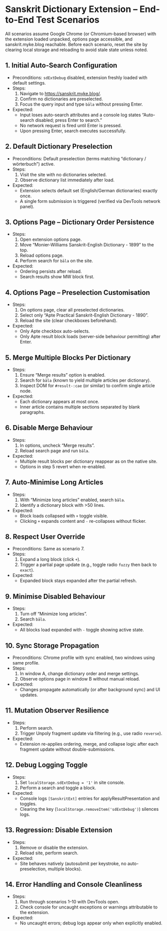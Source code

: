 # Sanskrit Dictionary Extension – End-to-End Test Scenarios

All scenarios assume Google Chrome (or Chromium-based browser) with the extension loaded unpacked, options page accessible, and sanskrit.myke.blog reachable. Before each scenario, reset the site by clearing local storage and reloading to avoid stale state unless noted.

## 1. Initial Auto-Search Configuration
- Preconditions: `sdExtDebug` disabled, extension freshly loaded with default settings.
- Steps:
  1. Navigate to https://sanskrit.myke.blog/.
  2. Confirm no dictionaries are preselected.
  3. Focus the query input and type `bāla` without pressing Enter.
- Expected:
  - Input loses auto-search attributes and a console log states “Auto-search disabled; press Enter to search.”
  - No network request is fired until Enter is pressed.
  - Upon pressing Enter, search executes successfully.

## 2. Default Dictionary Preselection
- Preconditions: Default preselection (terms matching “dictionary / wörterbuch”) active.
- Steps:
  1. Visit the site with no dictionaries selected.
  2. Observe dictionary list immediately after load.
- Expected:
  - Extension selects default set (English/German dictionaries) exactly once.
  - A single form submission is triggered (verified via DevTools network panel).

## 3. Options Page – Dictionary Order Persistence
- Steps:
  1. Open extension options page.
  2. Move “Monier-Williams Sanskrit-English Dictionary - 1899” to the top.
  3. Reload options page.
  4. Perform search for `bāla` on the site.
- Expected:
  - Ordering persists after reload.
  - Search results show MW block first.

## 4. Options Page – Preselection Customisation
- Steps:
  1. On options page, clear all preselected dictionaries.
  2. Select only “Apte Practical Sanskrit-English Dictionary - 1890”.
  3. Reload the site (clear checkboxes beforehand).
- Expected:
  - Only Apte checkbox auto-selects.
  - Only Apte result block loads (server-side behaviour permitting) after Enter.

## 5. Merge Multiple Blocks Per Dictionary
- Steps:
  1. Ensure “Merge results” option is enabled.
  2. Search for `bāla` (known to yield multiple articles per dictionary).
  3. Inspect DOM for `#result-:cae` (or similar) to confirm single article node.
- Expected:
  - Each dictionary appears at most once.
  - Inner article contains multiple sections separated by blank paragraphs.

## 6. Disable Merge Behaviour
- Steps:
  1. In options, uncheck “Merge results”.
  2. Reload search page and run `bāla`.
- Expected:
  - Multiple result blocks per dictionary reappear as on the native site.
  - Options in step 5 revert when re-enabled.

## 7. Auto-Minimise Long Articles
- Steps:
  1. With “Minimize long articles” enabled, search `bāla`.
  2. Identify a dictionary block with >50 lines.
- Expected:
  - Block loads collapsed with `+` toggle visible.
  - Clicking `+` expands content and `-` re-collapses without flicker.

## 8. Respect User Override
- Preconditions: Same as scenario 7.
- Steps:
  1. Expand a long block (click `+`).
  2. Trigger a partial page update (e.g., toggle radio `fuzzy` then back to `exact`).
- Expected:
  - Expanded block stays expanded after the partial refresh.

## 9. Minimise Disabled Behaviour
- Steps:
  1. Turn off “Minimize long articles”.
  2. Search `bāla`.
- Expected:
  - All blocks load expanded with `-` toggle showing active state.

## 10. Sync Storage Propagation
- Preconditions: Chrome profile with sync enabled, two windows using same profile.
- Steps:
  1. In window A, change dictionary order and merge settings.
  2. Observe options page in window B without manual reload.
- Expected:
  - Changes propagate automatically (or after background sync) and UI updates.

## 11. Mutation Observer Resilience
- Steps:
  1. Perform search.
  2. Trigger Unpoly fragment update via filtering (e.g., use radio `reverse`).
- Expected:
  - Extension re-applies ordering, merge, and collapse logic after each fragment update without double-submissions.

## 12. Debug Logging Toggle
- Steps:
  1. Set `localStorage.sdExtDebug = '1'` in site console.
  2. Perform a search and toggle a block.
- Expected:
  - Console logs `[SanskritExt]` entries for applyResultPresentation and toggles.
  - Clearing the key (`localStorage.removeItem('sdExtDebug')`) silences logs.

## 13. Regression: Disable Extension
- Steps:
  1. Remove or disable the extension.
  2. Reload site, perform search.
- Expected:
  - Site behaves natively (autosubmit per keystroke, no auto-preselection, multiple blocks).

## 14. Error Handling and Console Cleanliness
- Steps:
  1. Run through scenarios 1–10 with DevTools open.
  2. Check console for uncaught exceptions or warnings attributable to the extension.
- Expected:
  - No uncaught errors; debug logs appear only when explicitly enabled.

